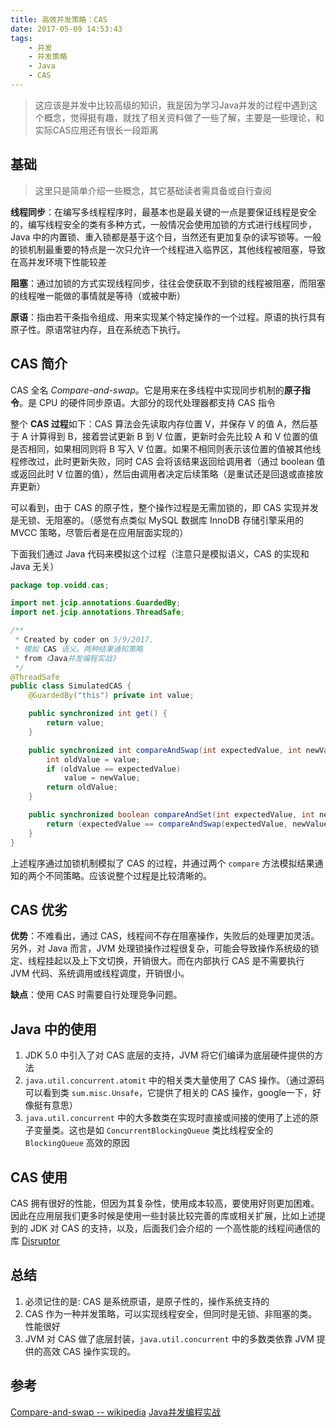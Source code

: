 ```yaml
---
title: 高效并发策略：CAS
date: 2017-05-09 14:53:43
tags:
    - 并发
    - 并发策略
    - Java
    - CAS
---
```

> 这应该是并发中比较高级的知识，我是因为学习Java并发的过程中遇到这个概念，觉得挺有趣，就找了相关资料做了一些了解，主要是一些理论，和实际CAS应用还有很长一段距离

<!-- more -->

## 基础
> 这里只是简单介绍一些概念，其它基础读者需具备或自行查阅

**线程同步**：在编写多线程程序时，最基本也是最关键的一点是要保证线程是安全的，编写线程安全的类有多种方式，一般情况会使用加锁的方式进行线程同步，Java 中的内置锁、重入锁都是基于这个目，当然还有更加复杂的读写锁等。一般的锁机制最重要的特点是一次只允许一个线程进入临界区，其他线程被阻塞，导致在高并发环境下性能较差

**阻塞**：通过加锁的方式实现线程同步，往往会使获取不到锁的线程被阻塞，而阻塞的线程唯一能做的事情就是等待（或被中断）

**原语**：指由若干条指令组成、用来实现某个特定操作的一个过程。原语的执行具有原子性。原语常驻内存，且在系统态下执行。

## CAS 简介
CAS 全名 *Compare-and-swap*。它是用来在多线程中实现同步机制的**原子指令**。是 CPU 的硬件同步原语。大部分的现代处理器都支持 CAS 指令

整个 **CAS 过程**如下：CAS 算法会先读取内存位置 V，并保存 V 的值 A，然后基于 A 计算得到 B，接着尝试更新 B 到 V 位置，更新时会先比较 A 和 V 位置的值是否相同，如果相同则将 B 写入 V 位置。如果不相同则表示该位置的值被其他线程修改过，此时更新失败，同时 CAS 会将该结果返回给调用者（通过 boolean 值或返回此时 V 位置的值），然后由调用者决定后续策略（是重试还是回退或直接放弃更新）

可以看到，由于 CAS 的原子性，整个操作过程是无需加锁的，即 CAS 实现并发是无锁、无阻塞的。（感觉有点类似 MySQL 数据库 InnoDB 存储引擎采用的 MVCC 策略，尽管后者是在应用层面实现的）

下面我们通过 Java 代码来模拟这个过程（注意只是模拟语义，CAS 的实现和 Java 无关）
```java
package top.voidd.cas;

import net.jcip.annotations.GuardedBy;
import net.jcip.annotations.ThreadSafe;

/**
 * Created by coder on 5/9/2017.
 * 模拟 CAS 语义。两种结果通知策略
 * from 《Java并发编程实战》
 */
@ThreadSafe
public class SimulatedCAS {
    @GuardedBy("this") private int value;

    public synchronized int get() {
        return value;
    }

    public synchronized int compareAndSwap(int expectedValue, int newValue) {
        int oldValue = value;
        if (oldValue == expectedValue)
            value = newValue;
        return oldValue;
    }

    public synchronized boolean compareAndSet(int expectedValue, int newValue) {
        return (expectedValue == compareAndSwap(expectedValue, newValue));
    }
}
```
上述程序通过加锁机制模拟了 CAS 的过程，并通过两个 `compare` 方法模拟结果通知的两个不同策略。应该说整个过程是比较清晰的。

## CAS 优劣

**优势**：不难看出，通过 CAS，线程间不存在阻塞操作，失败后的处理更加灵活。另外，对 Java 而言，JVM 处理锁操作过程很复杂，可能会导致操作系统级的锁定、线程挂起以及上下文切换，开销很大。而在内部执行 CAS 是不需要执行 JVM 代码、系统调用或线程调度，开销很小。

**缺点**：使用 CAS 时需要自行处理竞争问题。

## Java 中的使用
1. JDK 5.0 中引入了对 CAS 底层的支持，JVM 将它们编译为底层硬件提供的方法
2. `java.util.concurrent.atomit` 中的相关类大量使用了 CAS 操作。（通过源码可以看到类 `sum.misc.Unsafe`，它提供了相关的 CAS 操作，google一下，好像挺有意思）
3. `java.util.concurrent` 中的大多数类在实现时直接或间接的使用了上述的原子变量类。这也是如 `ConcurrentBlockingQueue` 类比线程安全的 `BlockingQueue` 高效的原因

## CAS 使用
CAS 拥有很好的性能，但因为其复杂性，使用成本较高，要使用好则更加困难。因此在应用层我们更多时候是使用一些封装比较完善的库或相关扩展，比如上述提到的 JDK 对 CAS 的支持，以及，后面我们会介绍的 一个高性能的线程间通信的库 [Disruptor][3]

## 总结
1. 必须记住的是: CAS 是系统原语，是原子性的，操作系统支持的
2. CAS 作为一种并发策略，可以实现线程安全，但同时是无锁、非阻塞的类。性能很好
3. JVM 对 CAS 做了底层封装，`java.util.concurrent` 中的多数类依靠 JVM 提供的高效 CAS 操作实现的。

## 参考
[Compare-and-swap -- wikipedia][1]
[Java并发编程实战][2]

[1]: https://en.wikipedia.org/wiki/Compare-and-swap
[2]: https://book.douban.com/subject/10484692/
[3]: https://mvnrepository.com/artifact/com.lmax/disruptor/3.3.6